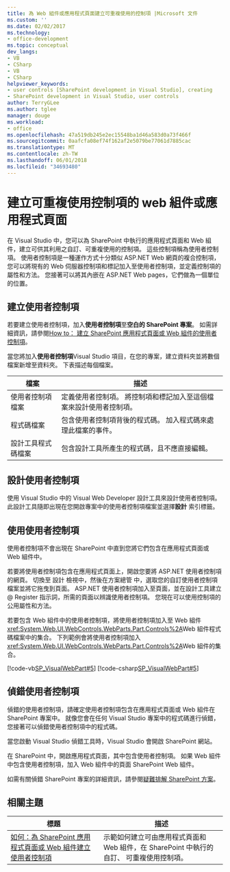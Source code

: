 ```yaml
---
title: 為 Web 組件或應用程式頁面建立可重複使用的控制項 |Microsoft 文件
ms.custom: ''
ms.date: 02/02/2017
ms.technology:
- office-development
ms.topic: conceptual
dev_langs:
- VB
- CSharp
- VB
- CSharp
helpviewer_keywords:
- user controls [SharePoint development in Visual Studio], creating
- SharePoint development in Visual Studio, user controls
author: TerryGLee
ms.author: tglee
manager: douge
ms.workload:
- office
ms.openlocfilehash: 47a519db245e2ec15548ba1d46a583d0a73f466f
ms.sourcegitcommit: 0aafcfa08ef74f162af2e5079be77061d7885cac
ms.translationtype: MT
ms.contentlocale: zh-TW
ms.lasthandoff: 06/01/2018
ms.locfileid: "34693480"
---
```

# <a name="creating-reusable-controls-for-web-parts-or-application-pages"></a>建立可重複使用控制項的 web 組件或應用程式頁面
  在 Visual Studio 中，您可以為 SharePoint 中執行的應用程式頁面和 Web 組件，建立可供其利用之自訂、可重複使用的控制項。 這些控制項稱為使用者控制項。 使用者控制項是一種運作方式十分類似 ASP.NET Web 網頁的複合控制項，您可以將現有的 Web 伺服器控制項和標記加入至使用者控制項，並定義控制項的屬性和方法。 您接著可以將其內嵌在 ASP.NET Web pages，它們做為一個單位的位置。  
  
## <a name="create-a-user-control"></a>建立使用者控制項
 若要建立使用者控制項，加入**使用者控制項**至**空白的 SharePoint 專案**。 如需詳細資訊，請參閱[How to： 建立 SharePoint 應用程式頁面或 Web 組件的使用者控制項](../sharepoint/how-to-create-a-user-control-for-a-sharepoint-application-page-or-web-part.md)。  
  
 當您將加入**使用者控制項**Visual Studio 項目，在您的專案，建立資料夾並將數個檔案新增至資料夾。 下表描述每個檔案。  
  
|檔案|描述|  
|----------|-----------------|  
|使用者控制項檔案|定義使用者控制項。 將控制項和標記加入至這個檔案來設計使用者控制項。|  
|程式碼檔案|包含使用者控制項背後的程式碼。 加入程式碼來處理此檔案的事件。|  
|設計工具程式碼檔案|包含設計工具所產生的程式碼，且不應直接編輯。|  
  
## <a name="design-the-user-control"></a>設計使用者控制項
 使用 Visual Studio 中的 Visual Web Developer 設計工具來設計使用者控制項。 此設計工具隨即出現在您開啟專案中的使用者控制項檔案並選擇**設計** 索引標籤。  

## <a name="consume-the-user-control"></a>使用使用者控制項
 使用者控制項不會出現在 SharePoint 中直到您將它們包含在應用程式頁面或 Web 組件中。  
  
 若要將使用者控制項包含在應用程式頁面上，開啟您要將 ASP.NET 使用者控制項的網頁。 切換至 設計 檢視中，然後在方案總管 中，選取您的自訂使用者控制項檔案並將它拖曳到頁面。 ASP.NET 使用者控制項加入至頁面，並在設計工具建立 @ Register 指示詞，所需的頁面以辨識使用者控制項。 您現在可以使用控制項的公用屬性和方法。  
  
 若要包含 Web 組件中的使用者控制項，將使用者控制項加入至 Web 組件<xref:System.Web.UI.WebControls.WebParts.Part.Controls%2A>Web 組件程式碼檔案中的集合。 下列範例會將使用者控制項加入<xref:System.Web.UI.WebControls.WebParts.Part.Controls%2A>Web 組件的集合。  
  
 [!code-vb[SP_VisualWebPart#5](../sharepoint/codesnippet/VisualBasic/sp_visualwebpart.vb/visualwebpart1/visualwebpart1.vb#5)]
 [!code-csharp[SP_VisualWebPart#5](../sharepoint/codesnippet/CSharp/sp_visualwebpart.cs/visualwebpart1/visualwebpart1.cs#5)]  
  
## <a name="debug-a-user-control"></a>偵錯使用者控制項
 偵錯的使用者控制項，請確定使用者控制項包含在應用程式頁面或 Web 組件在 SharePoint 專案中。 就像您會在任何 Visual Studio 專案中的程式碼進行偵錯，您接著可以偵錯使用者控制項中的程式碼。  
  
 當您啟動 Visual Studio 偵錯工具時，Visual Studio 會開啟 SharePoint 網站。  
  
 在 SharePoint 中，開啟應用程式頁面，其中包含使用者控制項。 如果 Web 組件中包含使用者控制項，加入 Web 組件中的頁面 SharePoint Web 組件。  
  
 如需有關偵錯 SharePoint 專案的詳細資訊，請參閱[疑難排解 SharePoint 方案](../sharepoint/troubleshooting-sharepoint-solutions.md)。  
  
## <a name="related-topics"></a>相關主題
  
|標題|描述|  
|-----------|-----------------|  
|[如何：為 SharePoint 應用程式頁面或 Web 組件建立使用者控制項](../sharepoint/how-to-create-a-user-control-for-a-sharepoint-application-page-or-web-part.md)|示範如何建立可由應用程式頁面和 Web 組件，在 SharePoint 中執行的自訂、 可重複使用控制項。|  
  